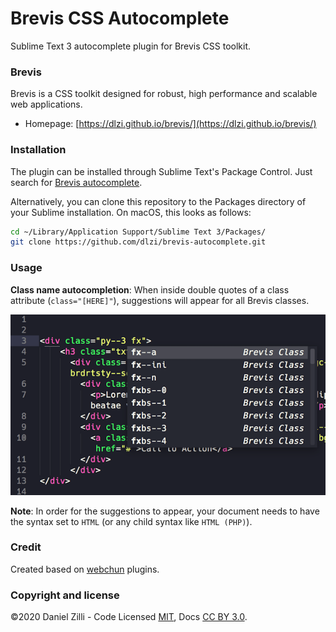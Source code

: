 Brevis CSS Autocomplete
=============

Sublime Text 3 autocomplete plugin for Brevis CSS toolkit.

### Brevis

Brevis is a CSS toolkit designed for robust, high performance and scalable web applications.

* Homepage: [https://dlzi.github.io/brevis/](https://dlzi.github.io/brevis/)

### Installation

The plugin can be installed through Sublime Text's Package Control. Just search for [Brevis autocomplete](https://sublime.wbond.net/packages/Brevis%20autocomplete).

Alternatively, you can clone this repository to the Packages directory of your Sublime installation. On macOS, this looks as follows:

```bash
cd ~/Library/Application Support/Sublime Text 3/Packages/
git clone https://github.com/dlzi/brevis-autocomplete.git
```

### Usage

**Class name autocompletion**: When inside double quotes of a class attribute (`class="[HERE]"`), suggestions will appear for all Brevis classes.

![screenshot](screenshot.png)

**Note**: In order for the suggestions to appear, your document needs to have the syntax set to `HTML` (or any child syntax like `HTML (PHP)`).

### Credit

Created based on [webchun](https://github.com/webchun) plugins.

### Copyright and license

©2020 Daniel Zilli - Code Licensed [MIT](LICENSE), Docs [CC BY 3.0](https://creativecommons.org/licenses/by/3.0/).

